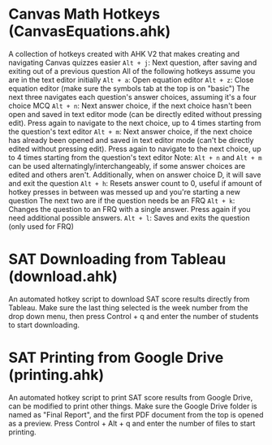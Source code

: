 # Canvas Math Hotkeys (CanvasEquations.ahk)
 A collection of hotkeys created with AHK V2 that makes creating and navigating Canvas quizzes easier
 `Alt + j`: Next question, after saving and exiting out of a previous question
 All of the following hotkeys assume you are in the text editor initially
  `Alt + a`: Open equation editor
  `Alt + z`: Close equation editor (make sure the symbols tab at the top is on "basic")
 The next three navigates each question's answer choices, assuming it's a four choice MCQ
  `Alt + n`: Next answer choice, if the next choice hasn't been open and saved in text editor mode (can be directly edited without pressing edit). Press again to navigate to the next choice, up to 4 times starting from the question's text editor
  `Alt + m`: Next answer choice, if the next choice has already been opened and saved in text editor mode (can't be directly edited without pressing edit). Press again to navigate to the next choice, up to 4 times starting from the question's text editor
  Note: `Alt + n` and `Alt + m` can be used alternatingly/interchangeably, if some answer choices are edited and others aren't. Additionally, when on answer choice D, it will save and exit the question
  `Alt + h`: Resets answer count to 0, useful if amount of hotkey presses in between was messed up and you're starting a new question
 The next two are if the question needs be an FRQ
  `Alt + k`: Changes the question to an FRQ with a single answer. Press again if you need additional possible answers. 
  `Alt + l`: Saves and exits the question (only used for FRQ)
 
# SAT Downloading from Tableau (download.ahk)
 An automated hotkey script to download SAT score results directly from Tableau. 
 Make sure the last thing selected is the week number from the drop down menu, then press Control + q and enter the number of students to start downloading. 

# SAT Printing from Google Drive (printing.ahk)
 An automated hotkey script to print SAT score results from Google Drive, can be modified to print other things. 
 Make sure the Google Drive folder is named as "Final Report", and the first PDF document from the top is opened as a preview. Press Control + Alt + q and enter the number of files to start printing. 
